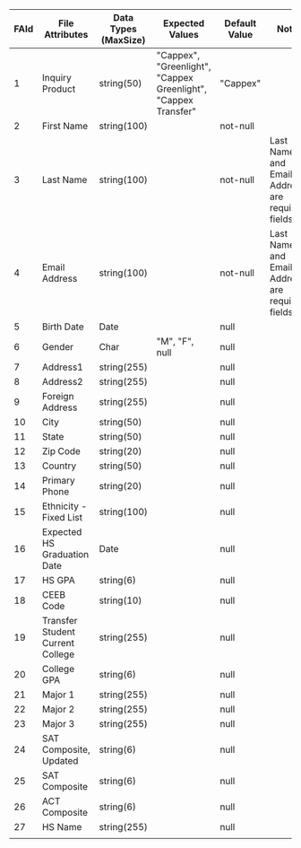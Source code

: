 | FAId | File Attributes                  | Data Types (MaxSize) | Expected Values                                                      | Default Value | Note                                            |
| ---- | -------------------------------- | -------------------- | -------------------------------------------------------------------- | ------------- | ----------------------------------------------- |
| 1    | Inquiry Product                  | string(50)           | "Cappex", "Greenlight", "Cappex Greenlight", "Cappex Transfer"       | "Cappex"      |                                                 |
| 2    | First Name                       | string(100)          |                                                                      | not-null      |                                                 |
| 3    | Last Name                        | string(100)          |                                                                      | not-null      | Last Name and Email Address are required fields |
| 4    | Email Address                    | string(100)          |                                                                      | not-null      | Last Name and Email Address are required fields |
| 5    | Birth Date                       | Date                 |                                                                      | null          |                                                 |
| 6    | Gender                           | Char                 | "M", "F", null                                                       | null          |                                                 |
| 7    | Address1                         | string(255)          |                                                                      | null          |                                                 |
| 8    | Address2                         | string(255)          |                                                                      | null          |                                                 |
| 9    | Foreign Address                  | string(255)          |                                                                      | null          |                                                 |
| 10   | City                             | string(50)           |                                                                      | null          |                                                 |
| 11   | State                            | string(50)           |                                                                      | null          |                                                 |
| 12   | Zip Code                         | string(20)           |                                                                      | null          |                                                 |
| 13   | Country                          | string(50)           |                                                                      | null          |                                                 |
| 14   | Primary Phone                    | string(20)           |                                                                      | null          |                                                 |
| 15   | Ethnicity - Fixed List           | string(100)          |                                                                      | null          |                                                 |
| 16   | Expected HS Graduation Date      | Date                 |                                                                      | null          |                                                 |
| 17   | HS GPA                           | string(6)            |                                                                      | null          |                                                 |
| 18   | CEEB Code                        | string(10)           |                                                                      | null          |                                                 |
| 19   | Transfer Student Current College | string(255)          |                                                                      | null          |                                                 |
| 20   | College GPA                      | string(6)            |                                                                      | null          |                                                 |
| 21   | Major 1                          | string(255)          |                                                                      | null          |                                                 |
| 22   | Major 2                          | string(255)          |                                                                      | null          |                                                 |
| 23   | Major 3                          | string(255)          |                                                                      | null          |                                                 |
| 24   | SAT Composite, Updated           | string(6)            |                                                                      | null          |                                                 |
| 25   | SAT Composite                    | string(6)            |                                                                      | null          |                                                 |
| 26   | ACT Composite                    | string(6)            |                                                                      | null          |                                                 |
| 27   | HS Name                          | string(255)          |                                                                      | null          |                                                 |
|      |                                  |                      |                                                                      |               |                                                 |
